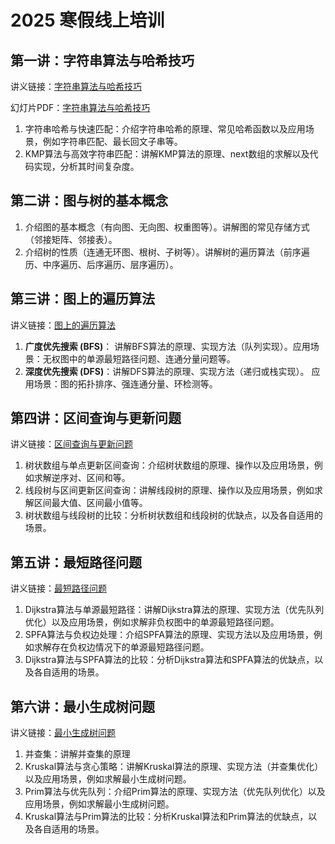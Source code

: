 # 2025 寒假线上培训

## 第一讲：字符串算法与哈希技巧 <Badge type="tip" text="@Online Feb 7 19:00-20:00" />

讲义链接：[字符串算法与哈希技巧](./day1/)

幻灯片PDF：[字符串算法与哈希技巧](./day1/slide.pdf)

1. 字符串哈希与快速匹配：介绍字符串哈希的原理、常见哈希函数以及应用场景，例如字符串匹配、最长回文子串等。  
2. KMP算法与高效字符串匹配：讲解KMP算法的原理、next数组的求解以及代码实现，分析其时间复杂度。  

## 第二讲：图与树的基本概念 <Badge type="tip" text="@Online Feb 9 19:00-20:00" />

1. 介绍图的基本概念（有向图、无向图、权重图等）。讲解图的常见存储方式（邻接矩阵、邻接表）。
2. 介绍树的性质（连通无环图、根树、子树等）。讲解树的遍历算法（前序遍历、中序遍历、后序遍历、层序遍历）。

## 第三讲：图上的遍历算法 <Badge type="tip" text="@Online Feb 11 19:00-20:00" />

讲义链接：[图上的遍历算法](./day3/)

1. **广度优先搜索 (BFS)**： 讲解BFS算法的原理、实现方法（队列实现）。应用场景：无权图中的单源最短路径问题、连通分量问题等。
2. **深度优先搜索 (DFS)**：讲解DFS算法的原理、实现方法（递归或栈实现）。 应用场景：图的拓扑排序、强连通分量、环检测等。

## 第四讲：区间查询与更新问题 <Badge type="tip" text="@Online Feb 13 19:00-20:00" />

讲义链接：[区间查询与更新问题](./day4/)

1. 树状数组与单点更新区间查询：介绍树状数组的原理、操作以及应用场景，例如求解逆序对、区间和等。  
2. 线段树与区间更新区间查询：讲解线段树的原理、操作以及应用场景，例如求解区间最大值、区间最小值等。  
3. 树状数组与线段树的比较：分析树状数组和线段树的优缺点，以及各自适用的场景。  

## 第五讲：最短路径问题 <Badge type="tip" text="@Online Feb 15 19:00-20:00" />

讲义链接：[最短路径问题](./day5/)

1. Dijkstra算法与单源最短路径：讲解Dijkstra算法的原理、实现方法（优先队列优化）以及应用场景，例如求解非负权图中的单源最短路径问题。  
2. SPFA算法与负权边处理：介绍SPFA算法的原理、实现方法以及应用场景，例如求解存在负权边情况下的单源最短路径问题。  
3. Dijkstra算法与SPFA算法的比较：分析Dijkstra算法和SPFA算法的优缺点，以及各自适用的场景。  

## 第六讲：最小生成树问题 <Badge type="tip" text="@Online Feb 17 19:00-20:00" />

讲义链接：[最小生成树问题](./day6/)

1. 并查集：讲解并查集的原理
2. Kruskal算法与贪心策略：讲解Kruskal算法的原理、实现方法（并查集优化）以及应用场景，例如求解最小生成树问题。  
3. Prim算法与优先队列：介绍Prim算法的原理、实现方法（优先队列优化）以及应用场景，例如求解最小生成树问题。  
4. Kruskal算法与Prim算法的比较：分析Kruskal算法和Prim算法的优缺点，以及各自适用的场景。  
